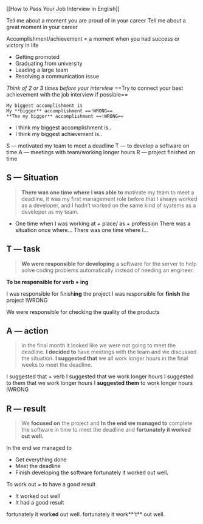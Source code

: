[[How to Pass Your Job Interview in English]]

Tell me about a moment you are proud of in your career
Tell me about a great moment in your career

Accomplishment/achievement = a moment when you had success or victory in life
- Getting promoted
- Graduating from university
- Leading a large team
- Resolving a communication issue

*Think of 2 or 3 times before your interview*
==Try to connect your best achievement with the job interview if possible==

```
My biggest accomplishment is
My **bigger** accomplishment ==!WRONG==
**The my bigger** accomplishment ==!WRONG==
```

- I think my biggest accomplishment is..
- I think my biggest achievement is..

S — motivated my team to meet a deadline
T — to develop a software on time
A — meetings with team/working longer hours
R — project finished on time

## S — Situation

>**There was one time where I was able to** motivate my team to meet a deadline, it was my first management role before that I always worked as a developer, and I hadn’t worked on the same kind of systems as a developer as my team.

- One time when I was working at + place/ as + profession
There was a situation once where...
There was one time where I...


## T — task

> **We were responsible for developing** a software for the server to help solve coding problems automatically instead of needing an engineer.

**To be responsible for verb + ing**

I was responsible for finish**ing** the project
I was responsible for **finish** the project !WRONG

We were responsible for checking the quality of the products

## A — action

>In the final month it looked like we were not going to meet the deadline. **I decided to** have meetings with the team and we discussed the situation. **I suggested that** we all work longer hours in the final weeks to meet the deadline.

I suggested that + verb
I suggested that we work longer hours
I suggested to them that we work longer hours
I **suggested them** to work longer hours !WRONG

## R — result

>We **focused on** the project and **In the end we managed to** complete the software in time to meet the deadline and **fortunately it worked out well.**

In the end we managed to
- Get everything done
- Meet the deadline
- Finish developing the software
fortunately it worked out well.

To work out = to have a good result
- It worked out well
- It had a good result

fortunately it work**ed** out well.
fortunately it work**'t** out well.